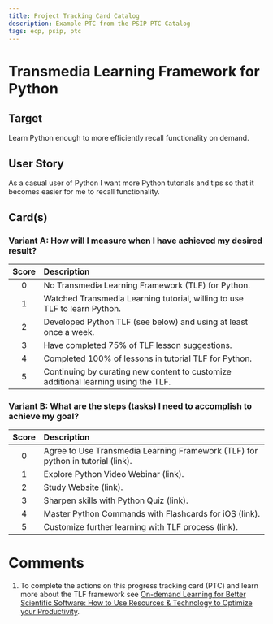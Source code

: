 ```yaml
---
title: Project Tracking Card Catalog
description: Example PTC from the PSIP PTC Catalog
tags: ecp, psip, ptc
---
```

# Transmedia Learning Framework for Python

## Target

Learn Python enough to more efficiently recall functionality on demand.

## User Story

As a casual user of Python I want more Python tutorials and tips so that it becomes easier for me to recall functionality.

## Card(s)

### Variant A: How will I measure when I have achieved my desired result?

| Score         | Description |
| :-------------: | :------------- |
| 0 | No Transmedia Learning Framework (TLF) for Python. |
| 1 | Watched Transmedia Learning tutorial, willing to use TLF to learn Python. |
| 2 | Developed Python TLF (see below) and using at least once a week. |
| 3 | Have completed 75% of TLF lesson suggestions. |
| 4 | Completed 100% of lessons in tutorial TLF for Python. |
| 5 | Continuing by curating new content to customize additional learning using the TLF. |

### Variant B: What are the steps (tasks) I need to accomplish to achieve my goal?

| Score         | Description |
| :-------------: | :------------- |
| 0 | Agree to Use Transmedia Learning Framework (TLF) for python in tutorial (link). |
| 1 | Explore Python Video Webinar (link). |
| 2 | Study Website (link). |
| 3 | Sharpen skills with Python Quiz (link). |
| 4 | Master Python Commands with Flashcards for iOS (link). |
| 5 | Customize further learning with TLF process (link). |

# Comments
1. To complete the actions on this progress tracking card (PTC) and learn more about the TLF framework see  [On-demand Learning for Better Scientific Software: How to Use Resources & Technology to Optimize your Productivity](http://ideas-productivity.org/events/hpc-best-practices-webinars/#webinar018).

